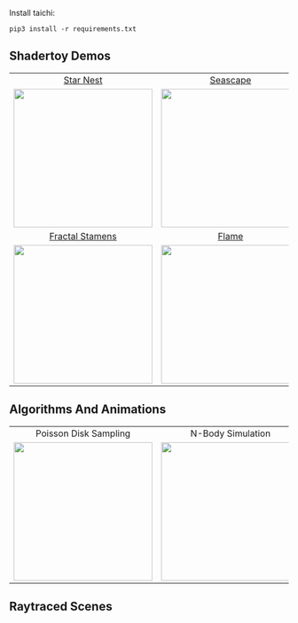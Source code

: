 Install taichi:

```
pip3 install -r requirements.txt
```

## Shadertoy Demos

|     |     |     |
|:---:|:---:|:---:|
|[Star Nest](https://www.shadertoy.com/view/XlfGRj)|[Seascape](https://www.shadertoy.com/view/Ms2SD1)|[Protean Clouds](https://www.shadertoy.com/view/3l23Rh)|
|<a href="./star_nest.py"><img width="250" src="https://user-images.githubusercontent.com/23307174/167791175-0a179d0a-50fe-4253-8b40-554114115635.png"></img></a>|<a href="./seascape.py"><img width="250" src="https://user-images.githubusercontent.com/23307174/167810755-2ec1ff2e-6d3f-43dc-be04-99e89e31e74f.png"></img></a>|<a href="./protean_clouds.py"><img width="250" src="https://user-images.githubusercontent.com/23307174/168968471-44903ae3-9e3c-463a-a389-a56e8c1227cb.png"></img></a>|
|[Fractal Stamens](https://www.shadertoy.com/view/ttdfz2)|[Flame](https://www.shadertoy.com/view/MdX3zr)|[Creative Block](https://www.shadertoy.com/view/7sSSWV)|
|<a href="./fractal_stamens.py"><img width="250" src="https://user-images.githubusercontent.com/23307174/169115461-899a7bdd-94ed-415f-9f72-2a0d050d21cf.png"></img></a>|<a href="./flame.py"><img width="250" src="https://user-images.githubusercontent.com/23307174/169733155-0d580be7-5867-4c7f-9aba-91ff804aaae9.png"></img></a>|<a href="./creative_block.py"><img width="250" src="https://user-images.githubusercontent.com/23307174/171000612-e20b9baa-201b-46cd-aaa3-e7a43eb86d90.png"></img></a>|


## Algorithms And Animations

|     |     |     |
|:---:|:---:|:---:|
|Poisson Disk Sampling|N-Body Simulation||
|<a href="./poisson_sample.py"><img width="250" src="https://user-images.githubusercontent.com/23307174/171776193-1b73c948-c7c9-4c30-a4bd-bac3db4de06f.png"></img></a>|<a href="./nbody.py"><img width="250" src="https://user-images.githubusercontent.com/23307174/180067704-4e9c0763-d840-4c53-90da-f348e9a58d95.png"></img></a>||


## Raytraced Scenes
